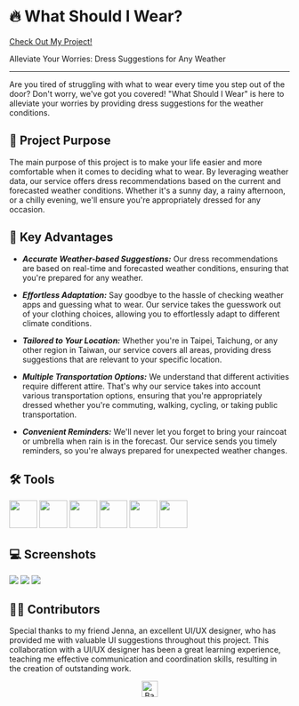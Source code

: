 # 🔥 What Should I Wear?

 <a href="https://what-should-i-wear-bd38a.web.app/">Check Out My Project!</a>

Alleviate Your Worries: Dress Suggestions for Any Weather

---

Are you tired of struggling with what to wear every time you step out of the door? Don't worry, we've got you covered! "What Should I Wear" is here to alleviate your worries by providing dress suggestions for the weather conditions.

## 🎯 Project Purpose

The main purpose of this project is to make your life easier and more comfortable when it comes to deciding what to wear. By leveraging weather data, our service offers dress recommendations based on the current and forecasted weather conditions. Whether it's a sunny day, a rainy afternoon, or a chilly evening, we'll ensure you're appropriately dressed for any occasion.

## 🏁  Key Advantages

- ***Accurate Weather-based Suggestions:***     Our dress recommendations are based on real-time and forecasted weather conditions, ensuring that you're prepared for any weather.

- ***Effortless Adaptation:*** Say goodbye to the hassle of checking weather apps and guessing what to wear. Our service takes the guesswork out of your clothing choices, allowing you to effortlessly adapt to different climate conditions.

- ***Tailored to Your Location:*** Whether you're in Taipei, Taichung, or any other region in Taiwan, our service covers all areas, providing dress suggestions that are relevant to your specific location.

- ***Multiple Transportation Options:*** We understand that different activities require different attire. That's why our service takes into account various transportation options, ensuring that you're appropriately dressed whether you're commuting, walking, cycling, or taking public transportation.

- ***Convenient Reminders:*** We'll never let you forget to bring your raincoat or umbrella when rain is in the forecast. Our service sends you timely reminders, so you're always prepared for unexpected weather changes.


## 🛠 Tools
<picture>
  <img src="https://upload.wikimedia.org/wikipedia/commons/thumb/a/a7/React-icon.svg/512px-React-icon.svg.png?20220125121207" height="50px" width="50px">
</picture>
<picture>
  <img src="https://cdn.worldvectorlogo.com/logos/javascript-1.svg" height="50px" width="50px">
</picture>
<picture>
  <img src="https://cdn-icons-png.flaticon.com/512/5968/5968358.png" height="50px" width="50px">
</picture>
<picture>
  <img src="https://icons-for-free.com/iconfiles/png/512/svg+developer+firebase+google+programming+icon-1320183319887802192.png" height="50px" width="50px">
</picture>
<picture>
  <img src="https://forum.bubble.io/uploads/default/original/3X/8/4/84c1f5c09eddc477a4cebd29b44604cc13f6208e.png" height="50px" width="50px">
</picture>
<picture>
  <img src="https://www.svgrepo.com/show/354262/react-router.svg" height="50px" width="50px">
</picture>

## 💻 Screenshots
<picture>
  <img src="https://i.ibb.co/frRrQpD/2023-06-07-2-48-10.png">
</picture>
<picture>
  <img src="https://i.ibb.co/5s6PrR8/2023-06-07-3-04-16.png">
</picture>
<picture>
  <img src="https://i.ibb.co/ZKf7fBC/2023-06-07-3-04-27.png">
</picture>

## 👩‍💻  Contributors

Special thanks to my friend Jenna, an excellent UI/UX designer, who has provided me with valuable UI suggestions throughout this project. This collaboration with a UI/UX designer has been a great learning experience, teaching me effective communication and coordination skills, resulting in the creation of outstanding work.

<p align="center">
  <a href="https://github.com/ooospooky/What-Should-I-Wear">
    <img src="https://superagi.com/wp-content/uploads/2023/05/backToTopButton.png" alt="Back to top" height="29"/>
  </a>
</p>
